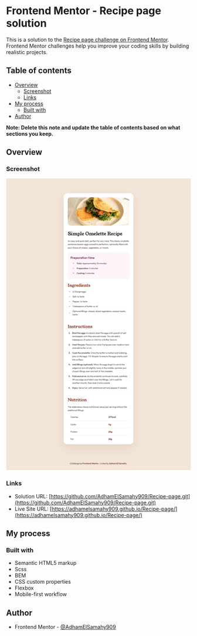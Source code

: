 # Frontend Mentor - Recipe page solution

This is a solution to the [Recipe page challenge on Frontend Mentor](https://www.frontendmentor.io/challenges/recipe-page-KiTsR8QQKm). Frontend Mentor challenges help you improve your coding skills by building realistic projects.

## Table of contents

- [Overview](#overview)
  - [Screenshot](#screenshot)
  - [Links](#links)
- [My process](#my-process)
  - [Built with](#built-with)
- [Author](#author)

**Note: Delete this note and update the table of contents based on what sections you keep.**

## Overview

### Screenshot

![](./assets/images/Recipe%20Page.png)

### Links

- Solution URL: [https://github.com/AdhamElSamahy909/Recipe-page.git](https://github.com/AdhamElSamahy909/Recipe-page.git)
- Live Site URL: [https://adhamelsamahy909.github.io/Recipe-page/](https://adhamelsamahy909.github.io/Recipe-page/)

## My process

### Built with

- Semantic HTML5 markup
- Scss
- BEM
- CSS custom properties
- Flexbox
- Mobile-first workflow

## Author

- Frontend Mentor - [@AdhamElSamahy909](https://www.frontendmentor.io/profile/AdhamElSamahy909)
